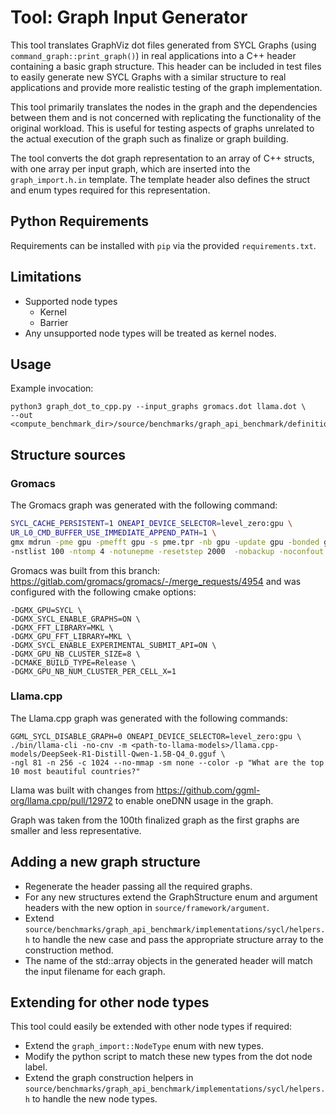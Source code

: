 # Tool: Graph Input Generator

This tool translates GraphViz dot files generated from SYCL Graphs
(using `command_graph::print_graph()`) in real applications into a C++ header
containing a basic graph structure.
This header can be included in test files to easily generate new SYCL Graphs
with a similar structure to real applications and provide more realistic
testing of the graph implementation.

This tool primarily translates the nodes in the graph and the dependencies
between them and is not concerned with replicating the functionality of the
original workload. This is useful for testing aspects of graphs unrelated to
the actual execution of the graph such as finalize or graph building.

The tool converts the dot graph representation to an array of C++ structs,
with one array per input graph, which are inserted into the `graph_import.h.in`
template. The template header also defines the struct and enum types required
for this representation.

## Python Requirements

Requirements can be installed with `pip` via the provided `requirements.txt`.

## Limitations

- Supported node types
  - Kernel
  - Barrier
- Any unsupported node types will be treated as kernel nodes.

## Usage

Example invocation:

```
python3 graph_dot_to_cpp.py --input_graphs gromacs.dot llama.dot \
--out <compute_benchmark_dir>/source/benchmarks/graph_api_benchmark/definition
```

## Structure sources

### Gromacs

The Gromacs graph was generated with the following command:

```bash
SYCL_CACHE_PERSISTENT=1 ONEAPI_DEVICE_SELECTOR=level_zero:gpu \
UR_L0_CMD_BUFFER_USE_IMMEDIATE_APPEND_PATH=1 \
gmx mdrun -pme gpu -pmefft gpu -s pme.tpr -nb gpu -update gpu -bonded gpu \
-nstlist 100 -ntomp 4 -notunepme -resetstep 2000  -nobackup -noconfout -pin on 
```

Gromacs was built from this branch: <https://gitlab.com/gromacs/gromacs/-/merge_requests/4954>
and was configured with the following cmake options:

```
-DGMX_GPU=SYCL \
-DGMX_SYCL_ENABLE_GRAPHS=ON \
-DGMX_FFT_LIBRARY=MKL \
-DGMX_GPU_FFT_LIBRARY=MKL \
-DGMX_SYCL_ENABLE_EXPERIMENTAL_SUBMIT_API=ON \
-DGMX_GPU_NB_CLUSTER_SIZE=8 \
-DCMAKE_BUILD_TYPE=Release \
-DGMX_GPU_NB_NUM_CLUSTER_PER_CELL_X=1
```

### Llama.cpp

The Llama.cpp graph was generated with the following commands:

```
GGML_SYCL_DISABLE_GRAPH=0 ONEAPI_DEVICE_SELECTOR=level_zero:gpu \
./bin/llama-cli -no-cnv -m <path-to-llama-models>/llama.cpp-models/DeepSeek-R1-Distill-Qwen-1.5B-Q4_0.gguf \
-ngl 81 -n 256 -c 1024 --no-mmap -sm none --color -p "What are the top 10 most beautiful countries?"
```

Llama was built with changes from <https://github.com/ggml-org/llama.cpp/pull/12972> 
to enable oneDNN usage in the graph.

Graph was taken from the 100th finalized graph as the first graphs are smaller and less representative.

## Adding a new graph structure

- Regenerate the header passing all the required graphs.
- For any new structures extend the GraphStructure enum and argument headers
  with the new option in `source/framework/argument`.
- Extend `source/benchmarks/graph_api_benchmark/implementations/sycl/helpers.h`
  to handle the new case and pass the appropriate structure array to the
  construction method.
- The name of the std::array objects in the generated header will match the
  input filename for each graph.

## Extending for other node types

This tool could easily be extended with other node types if required:

- Extend the `graph_import::NodeType` enum with new types.
- Modify the python script to match these new types from the dot node label.
- Extend the graph construction helpers in
  `source/benchmarks/graph_api_benchmark/implementations/sycl/helpers.h`
  to handle the new node types.
